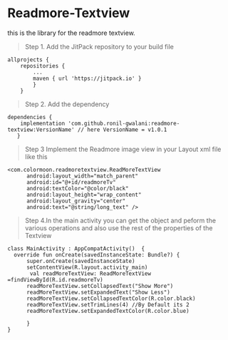# Readmore-Textview
this is the library for the readmore textview.

>Step 1. Add the JitPack repository to your build file

```gradel
allprojects {
	repositories {
		...
		maven { url 'https://jitpack.io' }
		}
	}
  ```
  >Step 2. Add the dependency

 ```gradel
dependencies {
     implementation 'com.github.ronil-gwalani:readmore-textview:VersionName' // here VersionName = v1.0.1
	}
  ```
  
   > Step 3 Implement the Readmore image view in your Layout xml file like this
  ``` 
  <com.colormoon.readmoretextview.ReadMoreTextView
        android:layout_width="match_parent"
        android:id="@+id/readmoreTv"
        android:textColor="@color/black"
        android:layout_height="wrap_content"
        android:layout_gravity="center"
        android:text="@string/long_text" />
  ```

> Step 4.In the main activity you can get the object and peform the various operations and also use the rest of the properties of the Textview
  ```
 class MainActivity : AppCompatActivity()  {
    override fun onCreate(savedInstanceState: Bundle?) {
        super.onCreate(savedInstanceState)
        setContentView(R.layout.activity_main)
         val readMoreTextView: ReadMoreTextView =findViewById(R.id.readmoreTv)
        readMoreTextView.setCollapsedText("Show More")
        readMoreTextView.setExpandedText("Show Less")
        readMoreTextView.setCollapsedTextColor(R.color.black)
        readMoreTextView.setTrimLines(4) //By Default its 2
        readMoreTextView.setExpandedTextColor(R.color.blue)
      
        }
 }
```
